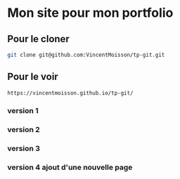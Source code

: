 
# Mon site pour mon portfolio

## Pour le cloner

```sh
git clone git@github.com:VincentMoisson/tp-git.git
```

## Pour le voir
```sh
https://vincentmoisson.github.io/tp-git/
```
### version 1
### version 2
### version 3 
### version 4 ajout d'une nouvelle page 